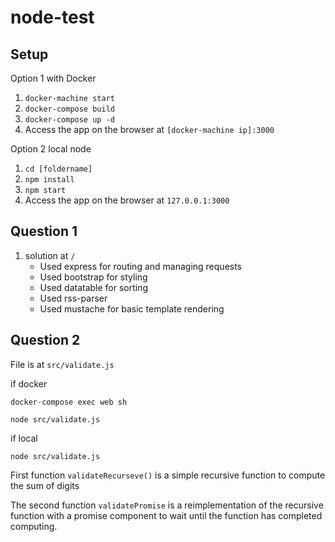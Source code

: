 # node-test
## Setup
Option 1 with Docker
1. `docker-machine start`
2. `docker-compose build`
3. `docker-compose up -d`
4. Access the app on the browser at `[docker-machine ip]:3000`

Option 2 local node
1. `cd [foldername]`
2. `npm install`
3. `npm start`
4. Access the app on the browser at `127.0.0.1:3000`

## Question 1
1. solution at `/`
   * Used express for routing and managing requests
   * Used bootstrap for styling
   * Used datatable for sorting
   * Used rss-parser
   * Used mustache for basic template rendering
   
## Question 2
 File is at `src/validate.js`
 
 if docker
 
`docker-compose exec web sh`

`node src/validate.js`  

 if local

`node src/validate.js`  

First function `validateRecurseve()` is a simple recursive function to compute the sum of digits

The second function `validatePromise` is a reimplementation of the recursive function with a promise component to wait until the function has completed computing.